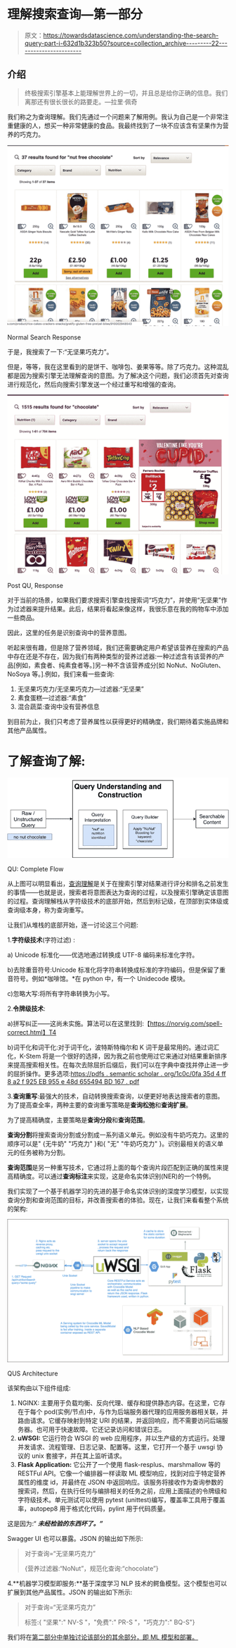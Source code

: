# 理解搜索查询—第一部分

> 原文：<https://towardsdatascience.com/understanding-the-search-query-part-i-632d1b323b50?source=collection_archive---------22----------------------->

## 介绍

> 终极搜索引擎基本上能理解世界上的一切，并且总是给你正确的信息。我们离那还有很长很长的路要走。—拉里·佩奇

我们称之为查询理解。我们先通过一个问题来了解用例。我认为自己是一个非常注重健康的人，想买一种非常健康的食品。我最终找到了一块不应该含有坚果作为营养的巧克力。

![](img/1c71df09b6ef1c4498d3e4d77f289cb8.png)

Normal Search Response

于是，我搜索了一下:“无坚果巧克力”。

但是，等等，我在这里看到的是饼干、咖啡包、姜果等等。除了巧克力。这种混乱都是因为搜索引擎无法理解查询的意图。为了解决这个问题，我们必须首先对查询进行规范化，然后向搜索引擎发送一个经过重写和增强的查询。

![](img/a7db8ea2b1cbdf28d11669b021550be1.png)

Post QU, Response

对于当前的场景，如果我们要求搜索引擎查找搜索词“巧克力”，并使用“无坚果”作为过滤器来提升结果。此后，结果将看起来像这样，我很乐意在我的购物车中添加一些商品。

因此，这里的任务是识别查询中的营养意图。

听起来很有趣，但是除了营养领域，我们还需要确定用户希望该营养在搜索的产品中存在还是不存在，因为我们有两种类型的营养过滤器:一种过滤含有该营养的产品[例如，素食者、纯素食者等。]另一种不含该营养成分[如 NoNut、NoGluten、NoSoya 等。].例如，我们来看一些查询:

1.  无坚果巧克力/无坚果巧克力—过滤器:“无坚果”
2.  素食蛋糕—过滤器:“素食”
3.  混合蔬菜:查询中没有营养信息

到目前为止，我们只考虑了营养属性以获得更好的精确度，我们期待着实施品牌和其他产品属性。

# 了解查询了解:

![](img/ad198ab250d61aa8a196ce63e08b74ce.png)

QU: Complete Flow

从上图可以明显看出，[查询理解](https://en.wikipedia.org/wiki/Query_understanding)是关于在搜索引擎对结果进行评分和排名之前发生的事情——也就是说，搜索者将意图表达为查询的过程，以及搜索引擎确定该意图的过程。查询理解栈从字符级技术的底部开始，然后到标记级，在顶部到实体级或查询级本身，称为查询重写。

让我们从堆栈的底部开始，逐一讨论这三个问题:

1.**字符级技术**(字符过滤) :

a) Unicode 标准化——优选地通过转换成 UTF-8 编码来标准化字符。

b)去除重音符号:Unicode 标准化将字符串转换成标准的字符编码，但是保留了重音符号。例如*咖啡馆。*在 python 中，有一个 Unidecode 模块。

c)忽略大写:将所有字符串转换为小写。

2.**令牌级技术**:

a)拼写纠正——这尚未实施。算法可以在这里找到:【https://norvig.com/spell-correct.html】T4

b)词干化和词干化:对于词干化，波特斯特梅尔和 K 词干是最常用的。通过词汇化，K-Stem 将是一个很好的选择，因为我之前也使用过它来通过对结果重新排序来提高搜索相关性。在每次去除屈折后缀后，我们可以在字典中查找并停止进一步的屈折操作。更多选项:[https://pdfs . semantic scholar . org/1c0c/0fa 35d 4 ff 8 a2 f 925 EB 955 e 48d 655494 BD 167 . pdf](https://pdfs.semanticscholar.org/1c0c/0fa35d4ff8a2f925eb955e48d655494bd167.pdf)

3.**查询重写**:最强大的技术，自动转换搜索查询，以便更好地表达搜索者的意图。为了提高查全率，两种主要的查询重写策略是**查询松弛**和**查询扩展**。

为了提高精确度，主要策略是**查询分段**和**查询范围**。

**查询分割**将搜索查询分割或分割成一系列语义单元。例如没有牛奶巧克力。这里的顺序可以是" {无牛奶" "巧克力" }和{ "无" "牛奶巧克力" }。识别最相关的语义单元的任务被称为分割。

**查询范围**是另一种重写技术，它通过将上面的每个查询片段匹配到正确的属性来提高精确度。可以通过**查询标注**来实现，这是命名实体识别(NER)的一个特例。

我们实现了一个基于机器学习的先进的基于命名实体识别的深度学习模型，以实现查询分割和查询范围的目标，并改善搜索者的体验。现在，让我们来看看整个系统的架构:

![](img/13ebb5e76131f735e8a861b5b90193db.png)

QUS Architecture

该架构由以下组件组成:

1.  NGINX: 主要用于负载均衡、反向代理、缓存和提供静态内容。在这里，它存在于每个 pod(实例/节点)中，与作为后端服务器代理的应用服务器相关联，并路由请求。它缓存映射到特定 URI 的结果，并返回响应，而不需要访问后端服务器。也可用于快速故障。它还记录访问和错误日志。
2.  **uWSGI:** 它运行符合 WSGI 的 web 应用程序，并以生产级的方式运行。处理并发请求、流程管理、日志记录、配置等。这里，它打开一个基于 uwsgi 协议的 unix 套接字，并在其上监听请求。
3.  **Flask Application:** 它公开了一个使用 flask-resplus、marshmallow 等的 RESTFul API。它像一个编排器一样读取 ML 模型响应，找到对应于特定营养属性的维度 id，并最终在 JSON 中返回响应。该服务将接收作为查询参数的搜索词，然后，在执行任何与编排相关的任务之前，应用上面描述的令牌级和字符级技术。单元测试可以使用 pytest (unittest)编写，覆盖率工具用于覆盖率，autopep8 用于格式化代码，pylint 用于代码质量。

这是因为:“ ***未经检验的东西坏了。”***

Swagger UI 也可以暴露。JSON 的输出如下所示:

> 对于查询=“无坚果巧克力”
> 
> {营养过滤器:“NoNut”，规范化查询:“chocolate”}

4.**机器学习模型即服务:**基于深度学习 NLP 技术的鳄鱼模型。这个模型也可以扩展到其他产品属性。JSON 的输出如下所示:

> 对于查询=“无坚果巧克力”
> 
> 标签:{ "坚果":" NV-S "，"免费":" PR-S "，"巧克力":" BQ-S"}

我们将在[第二部分中单独讨论该部分的其余部分，即 ML 模型和部署。](https://medium.com/@sonusharma.mnnit/understanding-the-search-query-part-ii-44d18892283f)
